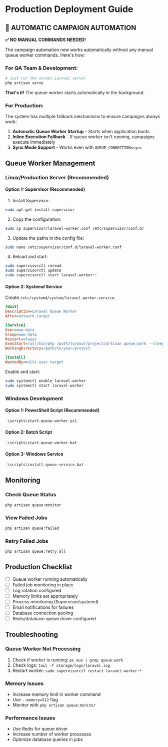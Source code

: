 # Production Deployment Guide

## 🚀 **AUTOMATIC CAMPAIGN AUTOMATION**

**✅ NO MANUAL COMMANDS NEEDED!**

The campaign automation now works automatically without any manual queue worker commands. Here's how:

### **For QA Team & Development:**
```bash
# Just run the normal Laravel server
php artisan serve
```

**That's it!** The queue worker starts automatically in the background.

### **For Production:**
The system has multiple fallback mechanisms to ensure campaigns always work:

1. **Automatic Queue Worker Startup** - Starts when application boots
2. **Inline Execution Fallback** - If queue worker isn't running, campaigns execute immediately
3. **Sync Mode Support** - Works even with `QUEUE_CONNECTION=sync`

## Queue Worker Management

### Linux/Production Server (Recommended)

#### Option 1: Supervisor (Recommended)
1. Install Supervisor:
```bash
sudo apt-get install supervisor
```

2. Copy the configuration:
```bash
sudo cp supervisor/laravel-worker.conf /etc/supervisor/conf.d/
```

3. Update the paths in the config file:
```bash
sudo nano /etc/supervisor/conf.d/laravel-worker.conf
```

4. Reload and start:
```bash
sudo supervisorctl reread
sudo supervisorctl update
sudo supervisorctl start laravel-worker:*
```

#### Option 2: Systemd Service
Create `/etc/systemd/system/laravel-worker.service`:
```ini
[Unit]
Description=Laravel Queue Worker
After=network.target

[Service]
User=www-data
Group=www-data
Restart=always
ExecStart=/usr/bin/php /path/to/your/project/artisan queue:work --sleep=3 --tries=3 --max-time=3600
WorkingDirectory=/path/to/your/project

[Install]
WantedBy=multi-user.target
```

Enable and start:
```bash
sudo systemctl enable laravel-worker
sudo systemctl start laravel-worker
```

### Windows Development

#### Option 1: PowerShell Script (Recommended)
```powershell
.\scripts\start-queue-worker.ps1
```

#### Option 2: Batch Script
```cmd
.\scripts\start-queue-worker.bat
```

#### Option 3: Windows Service
```cmd
.\scripts\install-queue-service.bat
```

## Monitoring

### Check Queue Status
```bash
php artisan queue:monitor
```

### View Failed Jobs
```bash
php artisan queue:failed
```

### Retry Failed Jobs
```bash
php artisan queue:retry all
```

## Production Checklist

- [ ] Queue worker running automatically
- [ ] Failed job monitoring in place
- [ ] Log rotation configured
- [ ] Memory limits set appropriately
- [ ] Process monitoring (Supervisor/systemd)
- [ ] Email notifications for failures
- [ ] Database connection pooling
- [ ] Redis/database queue driver configured

## Troubleshooting

### Queue Worker Not Processing
1. Check if worker is running: `ps aux | grep queue:work`
2. Check logs: `tail -f storage/logs/laravel.log`
3. Restart worker: `sudo supervisorctl restart laravel-worker:*`

### Memory Issues
- Increase memory limit in worker command
- Use `--memory=512` flag
- Monitor with `php artisan queue:monitor`

### Performance Issues
- Use Redis for queue driver
- Increase number of worker processes
- Optimize database queries in jobs
